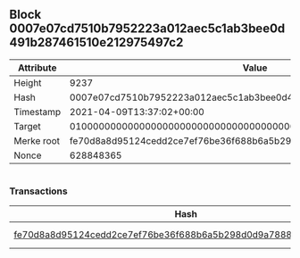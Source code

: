 ## Block 0007e07cd7510b7952223a012aec5c1ab3bee0d491b287461510e212975497c2

Attribute | Value
--- | ---
Height | 9237
Hash | 0007e07cd7510b7952223a012aec5c1ab3bee0d491b287461510e212975497c2
Timestamp | 2021-04-09T13:37:02+00:00
Target | 0100000000000000000000000000000000000000000000000000000000000000
Merke root | fe70d8a8d95124cedd2ce7ef76be36f688b6a5b298d0d9a7888264dffd183b5f
Nonce | 628848365

```

```

### Transactions

Hash | Amount
--- | ---
[fe70d8a8d95124cedd2ce7ef76be36f688b6a5b298d0d9a7888264dffd183b5f](fe70d8a8d95124cedd2ce7ef76be36f688b6a5b298d0d9a7888264dffd183b5f.md) | 10.00000000 SKEPTI 
